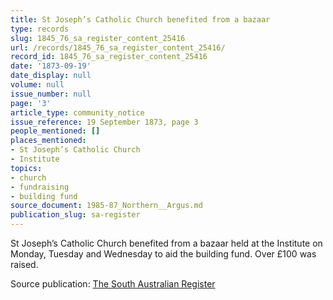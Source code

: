 ```yaml
---
title: St Joseph’s Catholic Church benefited from a bazaar
type: records
slug: 1845_76_sa_register_content_25416
url: /records/1845_76_sa_register_content_25416/
record_id: 1845_76_sa_register_content_25416
date: '1873-09-19'
date_display: null
volume: null
issue_number: null
page: '3'
article_type: community_notice
issue_reference: 19 September 1873, page 3
people_mentioned: []
places_mentioned:
- St Joseph’s Catholic Church
- Institute
topics:
- church
- fundraising
- building fund
source_document: 1985-87_Northern__Argus.md
publication_slug: sa-register
---
```


St Joseph’s Catholic Church benefited from a bazaar held at the Institute on Monday, Tuesday and Wednesday to aid the building fund.  Over £100 was raised.

Source publication: [The South Australian Register](/publications/sa-register/)

